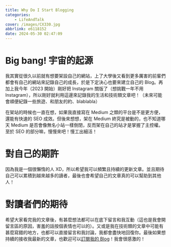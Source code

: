 ```yaml
---
title: Why Do I Start Blogging
categories:
    - LifeAndTalk
cover: /images/CX330.jpg
abbrlink: e6118152
date: 2024-05-30 02:47:09
---
```


# Big bang! 宇宙的起源

我其實從很久以前就有想要架設自己的網站，上了大學後又看到更多厲害的前輩們都會有自己的網站來記錄自己的成長，於是下定決心也要來建立自己的 Blog。再加上我今年（2023 開始）剛好把 Instagram 關版了（想挑戰一年不用 Instagram），所以剛好就利用這邊來記錄我的生活和技術類文章吧！（未來可能會順便紀錄一些旅遊、和朋友的約、blablabla）

在架站的時候也一直在想，如果我直接寫在 Medium 之類的平台是不是更方便，還能有快速的 SEO 成效。但後來想想，架在 Medium 終究是被動的，也不知道哪天 Medium 是否會像無名小站一樣倒閉，反而架在自己的站才是掌握了主控權。至於 SEO 的部分嘛，慢慢來吧！慢工出細活！

# 對自己的期許

因為我是一個很懶惰的人 XD，所以希望我可以頻繁且持續的更新文章。並且期待自己可以累積到越來越多的讀者，最後也會希望自己的文章真的可以幫助到其他人！

# 對讀者們的期待

希望大家看完我的文章後，有甚麼想法都可以在底下留言和我互動（這也是我會開留言區的原因，害羞的話按個表情也可以的）。又或是我在技術類的文章中可能有甚麼寫錯的地方，也都可以直接留言和我討論，我都會盡快地回復你。最後如果想持續的接收我最新的文章，也歡迎可以[訂閱我的 Blog](https://cx330.tw/subscribe)！我會很感激的！
